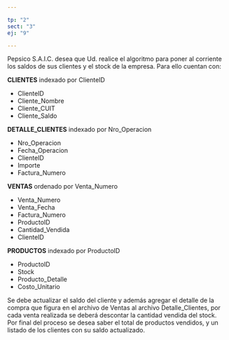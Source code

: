 ```yaml
---

tp: "2"
sect: "3"
ej: "9"

---
```



Pepsico S.A.I.C. desea que Ud. realice el algoritmo para poner al corriente los saldos de sus clientes y el stock de la empresa. Para ello cuentan con:

__CLIENTES__ indexado por ClienteID

<ul class='fileul'>
	<li class='clave'>ClienteID
	<li>Cliente_Nombre
	<li>Cliente_CUIT
	<li>Cliente_Saldo
</ul>

__DETALLE_CLIENTES__ indexado por Nro_Operacion

<ul class='fileul'>
	<li class='clave'>Nro_Operacion
	<li>Fecha_Operacion
	<li>ClienteID
	<li>Importe
	<li>Factura_Numero
</ul>

__VENTAS__ ordenado por Venta_Numero

<ul class='fileul'>
	<li class='clave'>Venta_Numero
	<li>Venta_Fecha
	<li>Factura_Numero
	<li>ProductoID
	<li>Cantidad_Vendida
	<li>ClienteID
</ul>

__PRODUCTOS__ indexado por ProductoID

<ul class='fileul'>
	<li class='clave'>ProductoID
	<li>Stock
	<li>Producto_Detalle
	<li>Costo_Unitario
</ul>

Se debe actualizar el saldo del cliente y además agregar el detalle de la compra que figura en el archivo de Ventas al archivo Detalle_Clientes, por cada venta realizada se deberá descontar la cantidad vendida del stock.  
Por final del proceso se desea saber el total de productos vendidos, y un listado de los clientes con su saldo actualizado.
